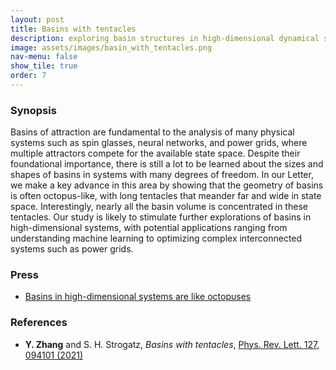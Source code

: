 ```yaml
---
layout: post
title: Basins with tentacles
description: exploring basin structures in high-dimensional dynamical systems
image: assets/images/basin_with_tentacles.png
nav-menu: false
show_tile: true
order: 7
---
```


### Synopsis
Basins of attraction are fundamental to the analysis of many physical systems such as spin glasses, neural networks, and power grids, where multiple attractors compete for the available state space. Despite their foundational importance, there is still a lot to be learned about the sizes and shapes of basins in systems with many degrees of freedom. In our Letter, we make a key advance in this area by showing that the geometry of basins is often octopus-like, with long tentacles that meander far and wide in state space. Interestingly, nearly all the basin volume is concentrated in these tentacles. Our study is likely to stimulate further explorations of basins in high-dimensional systems, with potential applications ranging from understanding machine learning to optimizing complex interconnected systems such as power grids.

### Press
* [Basins in high-dimensional systems are like octopuses](https://www.research.northwestern.edu/beauty-science-winner-captures-network-synchronization-striking-image/)

### References
* __Y. Zhang__ and S. H. Strogatz, *Basins with tentacles*, [Phys. Rev. Lett. 127, 094101 (2021)](https://doi.org/10.1103/PhysRevLett.126.094101)
